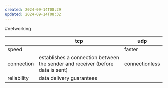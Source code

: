 ```yaml
---
created: 2024-09-14T08:29
updated: 2024-09-14T08:32
---
```

#networking 

|             | tcp                                                                            | udp            |
| ----------- | ------------------------------------------------------------------------------ | -------------- |
| speed       |                                                                                | faster         |
| connection  | establishes a connection between the sender and receiver (before data is sent) | connectionless |
| reliability | data delivery guarantees                                                       |                |
